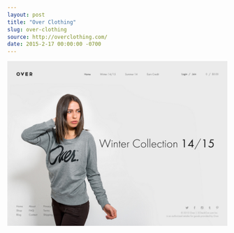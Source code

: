 ```yaml
---
layout: post
title: "Over Clothing"
slug: over-clothing
source: http://overclothing.com/
date: 2015-2-17 00:00:00 -0700
---
```


<img src="/assets/img/screenshots/over-clothing.jpg">
